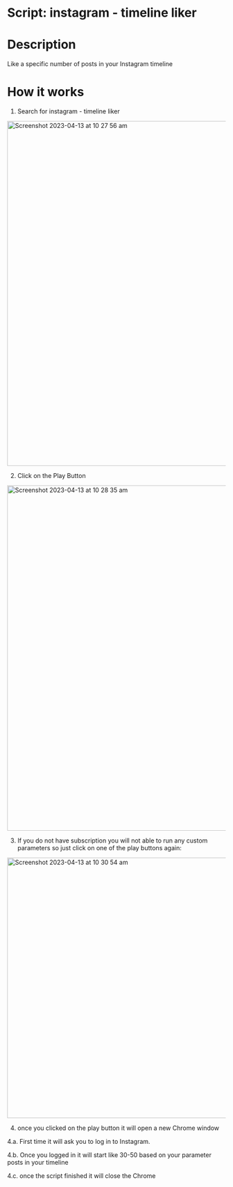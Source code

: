# Script: instagram - timeline liker

# Description

Like a specific number of posts in your Instagram timeline

# How it works
1. Search for instagram - timeline liker

<img width="793" alt="Screenshot 2023-04-13 at 10 27 56 am" src="https://user-images.githubusercontent.com/16809418/231614730-fbdea32a-0256-407d-99b7-3a6709df699a.png">

2. Click on the Play Button

<img width="794" alt="Screenshot 2023-04-13 at 10 28 35 am" src="https://user-images.githubusercontent.com/16809418/231614933-06f286f5-60ff-4820-9389-eefb4e8eee98.png">

3. If you do not have subscription you will not able to run any custom parameters so just click on one of the play buttons again:

<img width="599" alt="Screenshot 2023-04-13 at 10 30 54 am" src="https://user-images.githubusercontent.com/16809418/231615135-c6eb5825-c881-4dc5-852d-5c054e679441.png">

4. once you clicked on the play button it will open a new Chrome window

4.a. First time it will ask you to log in to Instagram.

4.b. Once you logged in it will start like 30-50 based on your parameter posts in your timeline 

4.c. once the script finished it will close the Chrome
